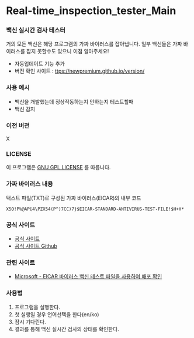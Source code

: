 # Real-time_inspection_tester_Main

### 백신 실시간 검사 테스터

거의 모든 백신은 해당 프로그램의 가짜 바이러스를 잡아냅니다.
일부 백신들은 가짜 바이러스를 잡지 못할수도 있으니 이점 알아주세요!

* 자동업데이트 기능 추가
* 버전 확인 사이트 : [ttps://newpremium.github.io/version/](https://newpremium.github.io/version/)

### 사용 예시

* 백신을 개발했는데 정상작동하는지 안하는지 테스트할때
* 백신 감지

### 이전 버전

X

### LICENSE

이 프로그램은 [GNU GPL LICENSE](http://korea.gnu.org/documents/copyleft/gpl.ko.html) 를 따릅니다.

### 가짜 바이러스 내용

택스트 파일(TXT)로 구성된 가짜 바이러스(EICAR)의 내부 코드

```
X5O!P%@AP[4\PZX54(P^)7CC)7}$EICAR-STANDARD-ANTIVIRUS-TEST-FILE!$H+H*
```

### 공식 사이트

* [공식 사이트](https://newpremium.github.io/Real-time_inspection_tester/Real-time_inspection_tester.html)
* [공식 사이트 Github](https://github.com/NewPremium/Real-time_inspection_tester)

### 관련 사이트

* [Microsoft - EICAR 바이러스 백신 테스트 파일을 사용하여 배포 확인](https://technet.microsoft.com/ko-kr/library/dd639352.aspx)

### 사용법

  1. 프로그램을 실행한다.
  2. 첫 실행일 경우 언어선택을 한다(en/ko)
  3. 잠시 기다린다.
  4. 결과를 통해 백신 실시간 검사의 상태를 확인한다.
